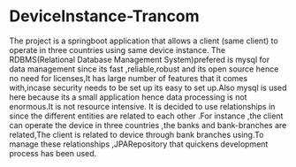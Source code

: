 # DeviceInstance-Trancom
The project is a springboot application that allows a client (same client) to operate in three countries using same device instance.
The RDBMS(Relational Database Management System)prefered is mysql for data management since its fast ,reliable,robust and its open source hence no need for licenses,It has large number of features that it comes with,incase security needs to be set up its easy to set up.Also mysql is used here because its a small application hence data processing is not enormous.It is not resource intensive.
It is decided to use relationships in since the different entities are related to each other .For instance ,the client can operate the device in three countries ,the banks and bank-branches are related,The client is related to device through bank branches using.To manage these relationships ,JPARepository that quickens development process has been used.
